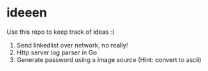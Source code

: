 # ideeen

Use this repo to keep track of ideas :)


1. Send linkedlist over network, no really!
2. Http server log parser in Go
3. Generate password using a image source (Hint: convert to ascii)
